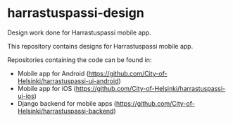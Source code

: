 # harrastuspassi-design
Design work done for Harrastuspassi mobile app.

This repository contains designs for Harrastuspassi mobile app.

Repositories containing the code can be found in:

* Mobile app for Android (https://github.com/City-of-Helsinki/harrastuspassi-ui-android)
* Mobile app for iOS (https://github.com/City-of-Helsinki/harrastuspassi-ui-ios)
* Django backend for mobile apps (https://github.com/City-of-Helsinki/harrastuspassi-backend)
